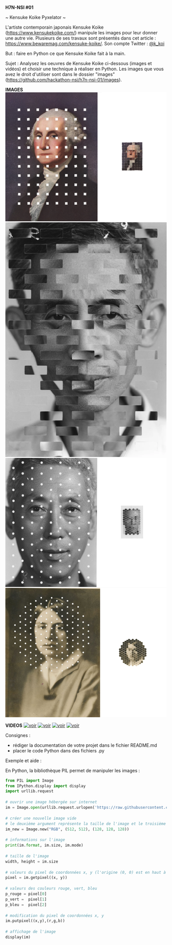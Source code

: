 **H7N-NSI #01**

~ Kensuke Koike Pyxelator ~

L'artiste contemporain japonais Kensuke Koike (https://www.kensukekoike.com/) manipule les images pour leur donner une autre vie. Plusieurs de ses travaux sont présentés dans cet article : https://www.bewaremag.com/kensuke-koike/. Son compte Twitter : [@k_koi](https://twitter.com/k_koi)

But  : faire en Python ce que Kensuke Koike fait à la main.

Sujet  : Analysez les oeuvres de Kensuke Koike ci-dessous (images et vidéos) et choisir une technique à réaliser en Python. Les images que vous avez le droit d'utiliser sont dans le dossier "images" (https://github.com/hackathon-nsi/h7n-nsi-01/images).


**IMAGES**
![voir](https://raw.githubusercontent.com/hackathon-nsi/h7n-nsi-01/main/kk-01.png)
![voir](https://raw.githubusercontent.com/hackathon-nsi/h7n-nsi-01/main/kk-02.png)
![voir](https://raw.githubusercontent.com/hackathon-nsi/h7n-nsi-01/main/kk-03.png)
![voir](https://raw.githubusercontent.com/hackathon-nsi/h7n-nsi-01/main/kk-04.png)

**VIDEOS**
[![voir](https://img.youtube.com/vi/U1KiC0AXhHg/maxresdefault.jpg)](https://youtu.be/U1KiC0AXhHg)
[![voir](https://img.youtube.com/vi/f1fXCRtSUWU/maxresdefault.jpg)](https://youtu.be/f1fXCRtSUWU)
[![voir](https://img.youtube.com/vi/As2KMSOad08/maxresdefault.jpg)](https://youtu.be/As2KMSOad08)
[![voir](https://img.youtube.com/vi/GhR0J9Yjd8Q/maxresdefault.jpg)](https://youtu.be/GhR0J9Yjd8Q)



Consignes :
* rédiger la documentation de votre projet dans le fichier README.md
* placer le code Python dans des fichiers .py



Exemple et aide :

En Python, la bibliothèque PIL permet de manipuler les images :

```python
from PIL import Image
from IPython.display import display
import urllib.request
 
# ouvrir une image hébergée sur internet
im = Image.open(urllib.request.urlopen('https://raw.githubusercontent.com/nsi-lfitokyo/kensuke-koike-pyxelator/master/champ-coquelicots.bmp'))
 
# créer une nouvelle image vide
# le deuxième argument représente la taille de l'image et le troisième argument (optionnel) la couleur de remplissage au format RVB
im_new = Image.new("RGB", (512, 512), (128, 128, 128))
 
# informations sur l'image
print(im.format, im.size, im.mode)
 
# taille de l'image
width, height = im.size 
 
# valeurs du pixel de coordonnées x, y (l'origine (0, 0) est en haut à gauche)
pixel = im.getpixel((x, y))
 
# valeurs des couleurs rouge, vert, bleu
p_rouge = pixel[0]
p_vert =  pixel[1]
p_bleu =  pixel[2]
 
# modification du pixel de coordonnées x, y
im.putpixel((x,y),(r,g,b))
 
# affichage de l'image
display(im)
```
